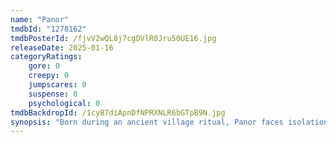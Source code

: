 ```yaml
---
name: "Panor"
tmdbId: "1278162"
tmdbPosterId: /fjvV2wQL8j7cgDVlR0Jru50UE16.jpg
releaseDate: 2025-01-16
categoryRatings:
    gore: 0
    creepy: 0
    jumpscares: 0
    suspense: 0
    psychological: 0
tmdbBackdropId: /1cyB7diApnDfNPRXNLR6bGTpB9N.jpg
synopsis: "Born during an ancient village ritual, Panor faces isolation as mysterious misfortunes plague those around her. She must uncover the truth behind the dark curse that has haunted her since birth."
---
```

